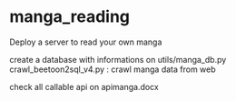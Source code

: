 # manga_reading
Deploy a server to read your own manga

create a database with informations on utils/manga_db.py
crawl_beetoon2sql_v4.py : crawl manga data from web

check all callable api on apimanga.docx
